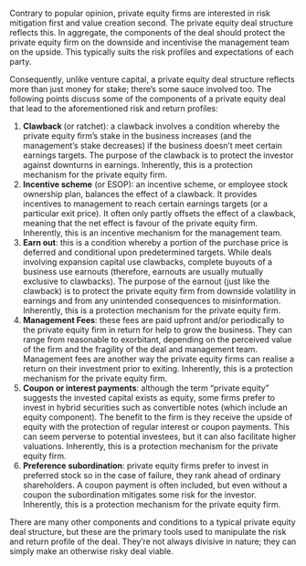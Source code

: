 <p>Contrary to popular opinion, private equity firms are interested in risk mitigation first and value creation second. The private equity deal structure reflects this. In aggregate, the components of the deal should protect the private equity firm on the downside and incentivise the management team on the upside. This typically suits the risk profiles and expectations of each party.</p><p>Consequently, unlike venture capital, a private equity deal structure reflects more than just money for stake; there&#8217;s some sauce involved too. The following points discuss some of the components of a private equity deal that lead to the aforementioned risk and return profiles:</p><ol><li><strong>Clawback </strong>(or ratchet): a clawback involves a condition whereby the private equity firm&#8217;s stake in the business increases (and the management&#8217;s stake decreases) if the business doesn&#8217;t meet certain earnings targets. The purpose of the clawback is to protect the investor against downturns in earnings. Inherently, this is a protection mechanism for the private equity firm.</li><li><strong>Incentive scheme</strong> (or ESOP): an incentive scheme, or employee stock ownership plan, balances the effect of a clawback. It provides incentives to management to reach certain earnings targets (or a particular exit price). It often only partly offsets the effect of a clawback, meaning that the net effect is favour of the private equity firm. Inherently, this is an incentive mechanism for the management team.</li><li><strong>Earn out</strong>: this is a condition whereby a portion of the purchase price is deferred and conditional upon predetermined targets. While deals involving expansion capital use clawbacks, complete buyouts of a business use earnouts (therefore, earnouts are usually mutually exclusive to clawbacks). The purpose of the earnout (just like the clawback) is to protect the private equity firm from downside volatility in earnings and from any unintended consequences to misinformation. Inherently, this is a protection mechanism for the private equity firm.</li><li><strong>Management Fees</strong>: these fees are paid upfront and/or periodically to the private equity firm in return for help to grow the business. They can range from reasonable to exorbitant, depending on the perceived value of the firm and the fragility of the deal and management team. Management fees are another way the private equity firms can realise a return on their investment prior to exiting. Inherently, this is a protection mechanism for the private equity firm.</li><li><strong>Coupon or interest payments</strong>: although the term &#8220;private equity&#8221; suggests the invested capital exists as equity, some firms prefer to invest in hybrid securities such as convertible notes (which include an equity component). The benefit to the firm is they receive the upside of equity with the protection of regular interest or coupon payments. This can seem perverse to potential investees, but it can also facilitate higher valuations. Inherently, this is a protection mechanism for the private equity firm.</li><li><strong>Preference subordination</strong>: private equity firms prefer to invest in preferred stock so in the case of failure, they rank ahead of ordinary shareholders. A coupon payment is often included, but even without a coupon the subordination mitigates some risk for the investor.  Inherently, this is a protection mechanism for the private equity firm.</li></ol><p>There are many other components and conditions to a typical private equity deal structure, but these are the primary tools used to manipulate the risk and return profile of the deal. They&#8217;re not always divisive in nature; they can simply make an otherwise risky deal viable.</p>
